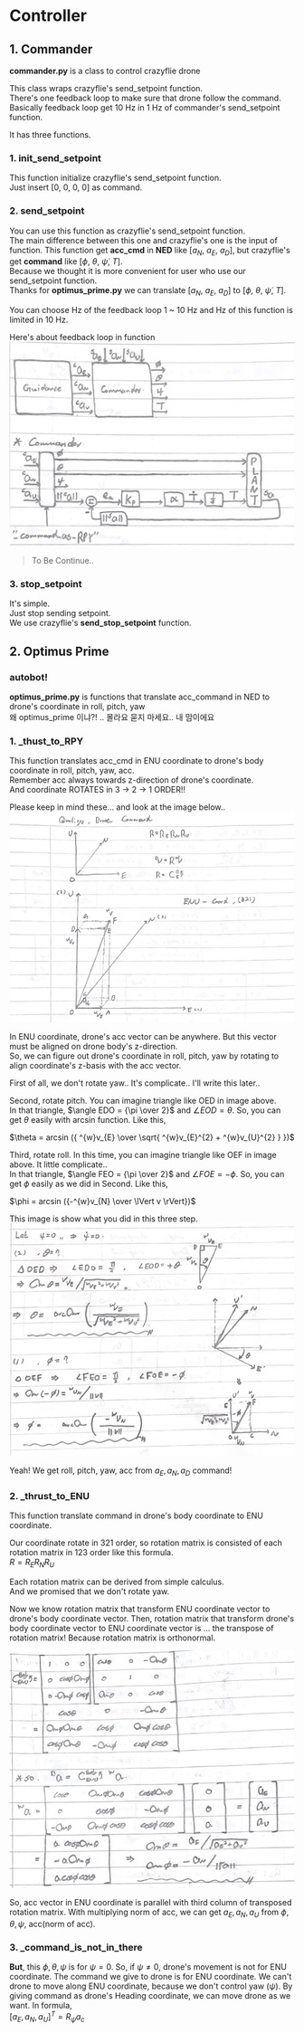 # Controller

## 1. Commander

__commander.py__ is a class to control crazyflie drone<br>

This class wraps crazyflie's send_setpoint function.<br>
There's one feedback loop to make sure that drone follow the command.<br>
Basically feedback loop get 10 Hz in 1 Hz of commander's send_setpoint function.<br>

It has three functions.

### 1. init_send_setpoint
This function initialize crazyflie's send_setpoint function.<br>
Just insert $[0,\ 0,\ 0,\ 0]$ as command.

### 2. send_setpoint
You can use this function as crazyflie's send_setpoint function.<br>
The main difference between this one and crazyflie's one is the input of function.
This function get __acc_cmd__ in __NED__ like $[a_{N},\ a_{E},\ a_{D}]$, 
but crazyflie's get __command__ like $[\phi,\ \theta,\ \dot{\psi},\ T]$.<br>
Because we thought it is more convenient for user who use our send_setpoint function.<br>
Thanks for __optimus_prime.py__ we can translate $[a_{N},\ a_{E},\ a_{D}]$ to $[\phi,\ \theta,\ \dot{\psi},\ T]$.

You can choose Hz of the feedback loop 1 ~ 10 Hz and Hz of this function is limited in 10 Hz.<br>

Here's about feedback loop in function
![command01](.././image/command01.png)
> To Be Continue..

### 3. stop_setpoint
It's simple.<br>
Just stop sending setpoint.<br>
We use crazyflie's __send_stop_setpoint__ function.<br>



## 2. Optimus Prime

### autobot!

__optimus_prime.py__ is functions that translate acc_command in NED to drone's coordinate in roll, pitch, yaw<br>
왜 optimus_prime 이냐?! .. 몰라요 묻지 마세요.. 내 맘이에요

### 1. _thust_to_RPY
This function translates acc_cmd in ENU coordinate to drone's body coordinate in roll, pitch, yaw, acc.<br>
Remember acc always towards z-direction of drone's coordinate.<br>
And coordinate ROTATES in 3 -> 2 -> 1 ORDER!!<br>

Please keep in mind these... and look at the image below..<br>
![optimus01](.././image/optimus01.png)

In ENU coordinate, drone's acc vector can be anywhere. But this vector must be aligned on drone body's z-direction.<br>
So, we can figure out drone's coordinate in roll, pitch, yaw by rotating to align coordinate's z-basis with the acc vector.<br>

First of all, we don't rotate yaw.. It's complicate.. I'll write this later..<br>

Second, rotate pitch. You can imagine triangle like OED in image above.<br>
In that triangle, $\angle EDO = {\pi \over 2}$ and $\angle EOD = \theta$. So, you can get $\theta$ easily with arcsin function. Like this,

$\theta = arcsin ({ ^{w}v_{E} \over \sqrt{ ^{w}v_{E}^{2} + ^{w}v_{U}^{2} } })$<br>

Third, rotate roll. In this time, you can imagine triangle like OEF in image above. It little complicate.. <br>
In that triangle, $\angle FEO = {\pi \over 2}$ and $\angle FOE = - \phi$. So, you can get $\phi$ easily as we did in Second. Like this,

$\phi = arcsin ({-^{w}v_{N} \over \lVert v \rVert})$<br>

This image is show what you did in this three step.
![optimus02](.././image/optimus02.png)

Yeah! We get roll, pitch, yaw, acc from $a_{E}, a_{N}, a_{D}$ command!

### 2. _thrust_to_ENU
This function translate command in drone's body coordinate to ENU coordinate.<br>

Our coordinate rotate in 321 order, so rotation matrix is consisted of each rotation matrix in 123 order like this formula.<br>
$R = R_{E}R_{N}R_{U}$<br>

Each rotation matrix can be derived from simple calculus.<br>
And we promised that we don't rotate yaw.<br>

Now we know rotation matrix that transform ENU coordinate vector to drone's body coordinate vector. Then, rotation matrix that transform drone's body coordinate vector to ENU coordinate vector is ... the transpose of rotation matrix! Because rotation matrix is orthonormal.<br>

![optimus03](.././image/optimus03.png)

So, acc vector in ENU coordinate is parallel with third column of transposed rotation matrix. With multiplying norm of acc, we can get $a_{E}, a_{N}, a_{U}$ from $\phi, \theta, \psi$, acc(norm of acc).<br>

### 3. _command_is_not_in_there
__But__, this $\phi, \theta, \psi$ is for $\psi = 0$. So, if $\psi \ne 0$, drone's movement is not for ENU coordinate. The command we give to drone is for ENU coordinate. We can't drone to move along ENU coordinate, because we don't control yaw $(\psi)$. By giving command as drone's Heading coordinate, we can move drone as we want. In formula,<br>
$[a_E, a_N, a_U]^T = R_{\psi} a_{c}$
